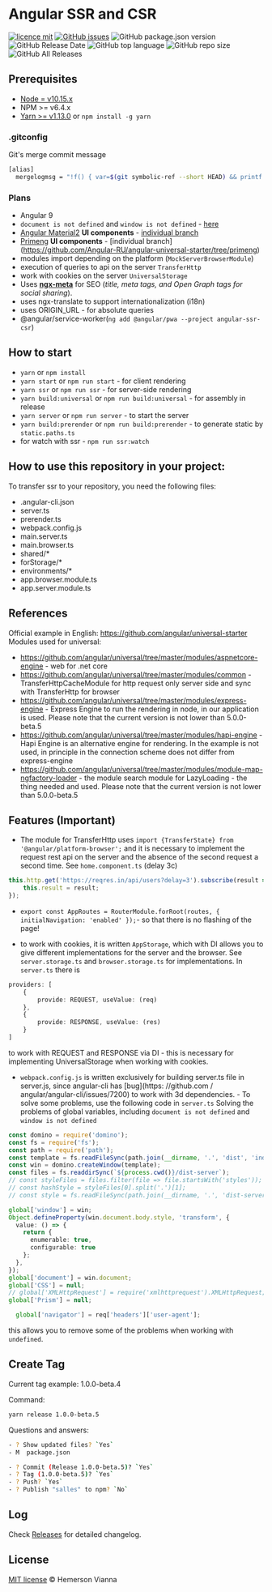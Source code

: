 # Angular SSR and CSR

[![licence mit](https://img.shields.io/badge/license-MIT-blue.svg?style=flat-square)](http://hemersonvianna.mit-license.org/)
[![GitHub issues](https://img.shields.io/github/issues/org-rondon/angular-ssr-csr.svg)](https://github.com/org-rondon/angular-ssr-csr/issues)
![GitHub package.json version](https://img.shields.io/github/package-json/v/org-rondon/angular-ssr-csr.svg)
![GitHub Release Date](https://img.shields.io/github/release-date/org-rondon/angular-ssr-csr.svg)
![GitHub top language](https://img.shields.io/github/languages/top/org-rondon/angular-ssr-csr.svg)
![GitHub repo size](https://img.shields.io/github/repo-size/org-rondon/angular-ssr-csr.svg)
![GitHub All Releases](https://img.shields.io/github/downloads/org-rondon/angular-ssr-csr/total.svg)

## Prerequisites

- [Node = v10.15.x](https://nodejs.org/en/)
- NPM >= v6.4.x
- [Yarn >= v1.13.0](https://yarnpkg.com/en/docs/install#linux-tab) or `npm install -g yarn`

### .gitconfig

Git's merge commit message

```bash
[alias]
  mergelogmsg = "!f() { var=$(git symbolic-ref --short HEAD) && printf 'Merge branch %s into %s\n\n::SUMMARY::\nBranch %s commits:\n' $1 $var $1 > temp_merge_msg && git log --format=format:'%s' $var..$1 >> temp_merge_msg && printf '\n\nBranch %s commits:\n' $var >> temp_merge_msg && git log --format=format:'%s' $1..$var >> temp_merge_msg && printf '\n\n* * * * * * * * * * * * * * * * * * * * * * * * *\n::DETAILS::\n' >> temp_merge_msg && git log --left-right $var...$1 >> temp_merge_msg && git merge --no-ff --no-commit $1 && git commit -eF temp_merge_msg; rm -f temp_merge_msg;}; f"
```

### Plans

- Angular 9
- `document is not defined` and `window is not defined` - [here](./defined.md)
- [Angular Material2](https://material.angular.io/) **UI components** - [individual branch](https://github.com/Angular-RU/angular-universal-starter/tree/material2)
- [Primeng](https://www.primefaces.org/primeng/) **UI components** - [individual branch] (https://github.com/Angular-RU/angular-universal-starter/tree/primeng)
- modules import depending on the platform (`MockServerBrowserModule`)
- execution of queries to api on the server `TransferHttp`
- work with cookies on the server `UniversalStorage`
- Uses **[ngx-meta](https://github.com/fulls1z3/ngx-meta)** for SEO (*title, meta tags, and Open Graph tags for social sharing*).
- uses ngx-translate to support internationalization (i18n)
- uses ORIGIN_URL - for absolute queries
- @angular/service-worker(`ng add @angular/pwa --project angular-ssr-csr`)

## How to start
- `yarn` or `npm install`
- `yarn start` or `npm run start` - for client rendering
- `yarn ssr` or `npm run ssr` - for server-side rendering
- `yarn build:universal` or `npm run build:universal` - for assembly in release
- `yarn server` or `npm run server` - to start the server
- `yarn build:prerender` or `npm run build:prerender` - to generate static by `static.paths.ts`
- for watch with ssr - `npm run ssr:watch`

## How to use this repository in your project:
To transfer ssr to your repository, you need the following files:
 - .angular-cli.json
 - server.ts
 - prerender.ts
 - webpack.config.js
 - main.server.ts
 - main.browser.ts
 - shared/*
 - forStorage/*
 - environments/*
 - app.browser.module.ts
 - app.server.module.ts

## References
Official example in English: https://github.com/angular/universal-starter
Modules used for universal:
- https://github.com/angular/universal/tree/master/modules/aspnetcore-engine - web for .net core
- https://github.com/angular/universal/tree/master/modules/common - TransferHttpCacheModule for http request only server side and sync with TransferHttp for browser
- https://github.com/angular/universal/tree/master/modules/express-engine - Express Engine to run the rendering in node, in our application is used. Please note that the current version is not lower than 5.0.0-beta.5
- https://github.com/angular/universal/tree/master/modules/hapi-engine - Hapi Engine is an alternative engine for rendering. In the example is not used, in principle in the connection scheme does not differ from express-engine
- https://github.com/angular/universal/tree/master/modules/module-map-ngfactory-loader - the module search module for LazyLoading - the thing needed and used. Please note that the current version is not lower than 5.0.0-beta.5

## Features (Important)
- The module for TransferHttp uses `import {TransferState} from '@angular/platform-browser';` and it is necessary to implement the request rest api on the server and the absence of the second request a second time. See `home.component.ts` (delay 3c)

```ts
this.http.get('https://reqres.in/api/users?delay=3').subscribe(result => {
    this.result = result;
});
```
- `export const AppRoutes = RouterModule.forRoot(routes, { initialNavigation: 'enabled' });`- so that there is no flashing of the page!

- to work with cookies, it is written `AppStorage`, which with DI allows you to give different implementations for the server and the browser. See `server.storage.ts` and `browser.storage.ts` for implementations. In `server.ts` there is

```ts
providers: [
    {
        provide: REQUEST, useValue: (req)
    },
    {
        provide: RESPONSE, useValue: (res)
    }
]
```
to work with REQUEST and RESPONSE via DI - this is necessary for implementing UniversalStorage when working with cookies.

- `webpack.config.js` is written exclusively for building server.ts file in server.js, since angular-cli has [bug](https: //github.com / angular/angular-cli/issues/7200) to work with 3d dependencies. - To solve some problems, use the following code in `server.ts` Solving the problems of global variables, including `document is not defined` and `window is not defined`
```ts
const domino = require('domino');
const fs = require('fs');
const path = require('path');
const template = fs.readFileSync(path.join(__dirname, '.', 'dist', 'index.html')).toString();
const win = domino.createWindow(template);
const files = fs.readdirSync(`${process.cwd()}/dist-server`);
// const styleFiles = files.filter(file => file.startsWith('styles'));
// const hashStyle = styleFiles[0].split('.')[1];
// const style = fs.readFileSync(path.join(__dirname, '.', 'dist-server', `styles.${hashStyle}.bundle.css`)).toString();

global['window'] = win;
Object.defineProperty(win.document.body.style, 'transform', {
  value: () => {
    return {
      enumerable: true,
      configurable: true
    };
  },
});
global['document'] = win.document;
global['CSS'] = null;
// global['XMLHttpRequest'] = require('xmlhttprequest').XMLHttpRequest;
global['Prism'] = null;
```

```ts
  global['navigator'] = req['headers']['user-agent'];
```
this allows you to remove some of the problems when working with `undefined`.

## Create Tag

Current tag example: 1.0.0-beta.4

Command:

```bash
yarn release 1.0.0-beta.5
```

Questions and answers:

```sh
- ? Show updated files? `Yes`
- M  package.json

- ? Commit (Release 1.0.0-beta.5)? `Yes`
- ? Tag (1.0.0-beta.5)? `Yes`
- ? Push? `Yes`
- ? Publish "salles" to npm? `No`
```

## Log

Check [Releases](https://github.com/org-rondon/angular-ssr-csr/releases) for detailed changelog.

## License

[MIT license](http://hemersonvianna.mit-license.org/) © Hemerson Vianna
